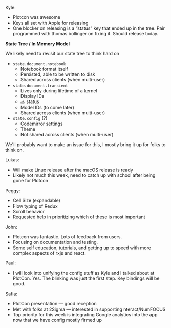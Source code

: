 Kyle:

* Plotcon was awesome
* Keys all set with Apple for releasing
* One blocker on releasing is a “status” key that ended up in the tree. Pair programmed with thomas bollinger on fixing it. Should release today.

**State Tree / In Memory Model**

We likely need to revisit our state tree to think hard on 

* `state.document.notebook`
  - Notebook format itself
  - Persisted, able to be written to disk
  - Shared across clients (when multi-user)
* `state.document.transient`
  - Lives only during lifetime of a kernel
  - Display IDs
  - :soon: status
  - Model IDs (to come later)
  - Shared across clients (when multi-user)
* `state.config` (?)
  - Codemirror settings
  - Theme
  - Not shared across clients (when multi-user)

We'll probably want to make an issue for this, I mostly bring it up for folks to think on.

Lukas:

* Will make Linux release after the macOS release is ready
* Likely not much this week, need to catch up with school after being gone for Plotcon

Peggy:

* Cell Size (expandable)
* Flow typing of Redux
* Scroll behavior
* Requested help in prioritizing which of these is most important

John:

* Plotcon was fantastic. Lots of feedback from users.
* Focusing on documentation and testing.
* Some self education, tutorials, and getting up to speed with more complex aspects of rxjs and react.

Paul:

* I will look into unifying the config stuff as Kyle and I talked about at PlotCon. Yes. The blinking was just the first step. Key bindings will be good.

Safia:

* PlotCon presentation — good reception
* Met with folks at 2Sigma — interested in supporting nteract/NumFOCUS
* Top priority for this week is integrating Google analytics into the app now that we have config mostly firmed up
